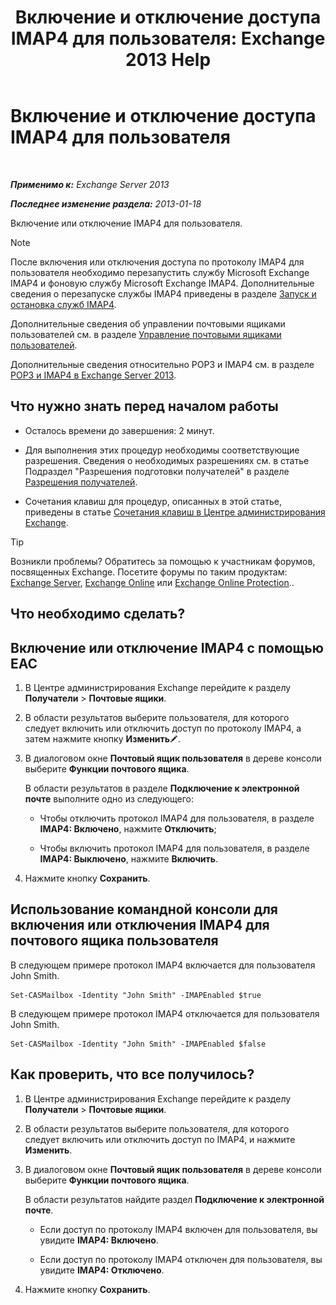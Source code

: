 ﻿---
title: 'Включение и отключение доступа IMAP4 для пользователя: Exchange 2013 Help'
TOCTitle: Включение и отключение доступа IMAP4 для пользователя
ms:assetid: a685fae4-b6f1-42fe-8bdc-5f99f9617799
ms:mtpsurl: https://technet.microsoft.com/ru-ru/library/Bb676481(v=EXCHG.150)
ms:contentKeyID: 50488805
ms.date: 04/30/2018
mtps_version: v=EXCHG.150
ms.translationtype: HT
---

# Включение и отключение доступа IMAP4 для пользователя

 

_**Применимо к:** Exchange Server 2013_

_**Последнее изменение раздела:** 2013-01-18_

Включение или отключение IMAP4 для пользователя.

> [!NOTE]  
> После включения или отключения доступа по протоколу IMAP4 для пользователя необходимо перезапустить службу Microsoft Exchange IMAP4 и фоновую службу Microsoft Exchange IMAP4. Дополнительные сведения о перезапуске службы IMAP4 приведены в разделе <a href="start-and-stop-the-imap4-services-exchange-2013-help.md">Запуск и остановка служб IMAP4</a>.


Дополнительные сведения об управлении почтовыми ящиками пользователей см. в разделе [Управление почтовыми ящиками пользователей](https://docs.microsoft.com/ru-ru/exchange/recipients-in-exchange-online/manage-user-mailboxes/manage-user-mailboxes).

Дополнительные сведения относительно POP3 и IMAP4 см. в разделе [POP3 и IMAP4 в Exchange Server 2013](pop3-and-imap4-in-exchange-server-2013-exchange-2013-help.md).

## Что нужно знать перед началом работы

  - Осталось времени до завершения: 2 минут.

  - Для выполнения этих процедур необходимы соответствующие разрешения. Сведения о необходимых разрешениях см. в статье Подраздел "Разрешения подготовки получателей" в разделе [Разрешения получателей](recipients-permissions-exchange-2013-help.md).

  - Сочетания клавиш для процедур, описанных в этой статье, приведены в статье [Сочетания клавиш в Центре администрирования Exchange](keyboard-shortcuts-in-the-exchange-admin-center-exchange-online-protection-help.md).

> [!TIP]  
> Возникли проблемы? Обратитесь за помощью к участникам форумов, посвященных Exchange. Посетите форумы по таким продуктам: <a href="https://go.microsoft.com/fwlink/p/?linkid=60612">Exchange Server</a>, <a href="https://go.microsoft.com/fwlink/p/?linkid=267542">Exchange Online</a> или <a href="https://go.microsoft.com/fwlink/p/?linkid=285351">Exchange Online Protection</a>..


## Что необходимо сделать?

## Включение или отключение IMAP4 с помощью EAC

1.  В Центре администрирования Exchange перейдите к разделу **Получатели** \> **Почтовые ящики**.

2.  В области результатов выберите пользователя, для которого следует включить или отключить доступ по протоколу IMAP4, а затем нажмите кнопку **Изменить**![Значок редактирования](images/Bb124582.6f53ccb2-1f13-4c02-bea0-30690e6ea71d(EXCHG.150).gif "Значок редактирования").

3.  В диалоговом окне **Почтовый ящик пользователя** в дереве консоли выберите **Функции почтового ящика**.
    
    В области результатов в разделе **Подключение к электронной почте** выполните одно из следующего:
    
      - Чтобы отключить протокол IMAP4 для пользователя, в разделе **IMAP4: Включено**, нажмите **Отключить**;
    
      - Чтобы включить протокол IMAP4 для пользователя, в разделе **IMAP4: Выключено**, нажмите **Включить**.

4.  Нажмите кнопку **Сохранить**.

## Использование командной консоли для включения или отключения IMAP4 для почтового ящика пользователя

В следующем примере протокол IMAP4 включается для пользователя John Smith.

    Set-CASMailbox -Identity "John Smith" -IMAPEnabled $true

В следующем примере протокол IMAP4 отключается для пользователя John Smith.

    Set-CASMailbox -Identity "John Smith" -IMAPEnabled $false

## Как проверить, что все получилось?

1.  В Центре администрирования Exchange перейдите к разделу **Получатели** \> **Почтовые ящики**.

2.  В области результатов выберите пользователя, для которого следует включить или отключить доступ по IMAP4, и нажмите **Изменить**.

3.  В диалоговом окне **Почтовый ящик пользователя** в дереве консоли выберите **Функции почтового ящика**.
    
    В области результатов найдите раздел **Подключение к электронной почте**.
    
      - Если доступ по протоколу IMAP4 включен для пользователя, вы увидите **IMAP4: Включено**.
    
      - Если доступ по протоколу IMAP4 отключен для пользователя, вы увидите **IMAP4: Отключено**.

4.  Нажмите кнопку **Сохранить**.

